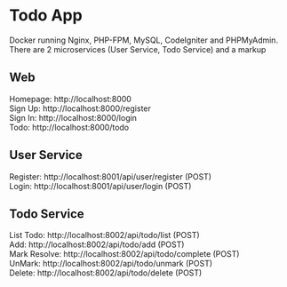 # Todo App

Docker running Nginx, PHP-FPM, MySQL, CodeIgniter and PHPMyAdmin.  
There are 2 microservices (User Service, Todo Service) and a markup  

## Web

Homepage: http://localhost:8000  
Sign Up: http://localhost:8000/register  
Sign In: http://localhost:8000/login  
Todo: http://localhost:8000/todo  

## User Service

Register: http://localhost:8001/api/user/register (POST)  
Login: http://localhost:8001/api/user/login (POST)  

## Todo Service

List Todo: http://localhost:8002/api/todo/list (POST)  
Add: http://localhost:8002/api/todo/add (POST)  
Mark Resolve: http://localhost:8002/api/todo/complete (POST)  
UnMark: http://localhost:8002/api/todo/unmark (POST)  
Delete: http://localhost:8002/api/todo/delete (POST)  